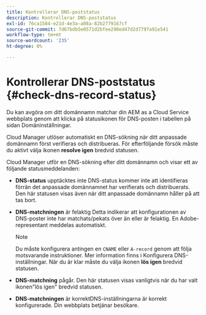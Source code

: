 ```yaml
---
title: Kontrollerar DNS-poststatus
description: Kontrollerar DNS-poststatus
exl-id: 76ca1584-e21d-4e3a-a08a-82b2779167cf
source-git-commit: 7d67bdb5e0571d2bfee290ed47d2d7797a91e541
workflow-type: tm+mt
source-wordcount: '235'
ht-degree: 0%

---
```


# Kontrollerar DNS-poststatus {#check-dns-record-status}

Du kan avgöra om ditt domännamn matchar din AEM as a Cloud Service webbplats genom att klicka på statusikonen för DNS-posten i tabellen på sidan Domäninställningar.

Cloud Manager utlöser automatiskt en DNS-sökning när ditt anpassade domännamn först verifieras och distribueras. För efterföljande försök måste du aktivt välja ikonen **resolve igen** bredvid statusen.

Cloud Manager utför en DNS-sökning efter ditt domännamn och visar ett av följande statusmeddelanden:

* **DNS-status**
upptäcktes inte DNS-status kommer inte att identifieras förrän det anpassade domännamnet har verifierats och distribuerats. Den här statusen visas även när ditt anpassade domännamn håller på att tas bort.

* **DNS-matchningen**
är felaktig Detta indikerar att konfigurationen av DNS-poster inte har matchats/pekats över än eller är felaktig. En Adobe-representant meddelas automatiskt.

   >[!NOTE]
   >Du måste konfigurera antingen en `CNAME` eller `A-record` genom att följa motsvarande instruktioner. Mer information finns i Konfigurera DNS-inställningar. När du är klar måste du välja ikonen **lös igen** bredvid statusen.

* **DNS-matchning**
pågår. Den här statusen visas vanligtvis när du har valt ikonen&quot;lös igen&quot; bredvid statusen.

* **DNS-matchningen**
är korrektDNS-inställningarna är korrekt konfigurerade. Din webbplats betjänar besökare.
